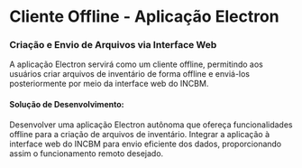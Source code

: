 # Cliente Offline - Aplicação Electron

### Criação e Envio de Arquivos via Interface Web

A aplicação Electron servirá como um cliente offline, permitindo aos usuários criar arquivos de inventário de forma offline e enviá-los posteriormente por meio da interface web do INCBM.

#### Solução de Desenvolvimento:

Desenvolver uma aplicação Electron autônoma que ofereça funcionalidades offline para a criação de arquivos de inventário. Integrar a aplicação à interface web do INCBM para envio eficiente dos dados, proporcionando assim o funcionamento remoto desejado.
